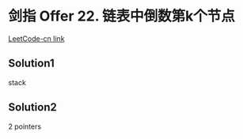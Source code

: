 # 剑指 Offer 22. 链表中倒数第k个节点
[LeetCode-cn link](https://leetcode-cn.com/problems/lian-biao-zhong-dao-shu-di-kge-jie-dian-lcof/)

## Solution1
stack

## Solution2
2 pointers